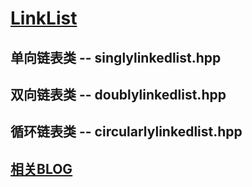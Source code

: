 ﻿# [LinkList](https://github.com/whlook/LinkList) </br>
## 单向链表类 -- singlylinkedlist.hpp</br>
## 双向链表类 -- doublylinkedlist.hpp</br>
## 循环链表类 -- circularlylinkedlist.hpp</br>
## [相关BLOG](https://cnblogs.com/whlook//p/6551474.html)
